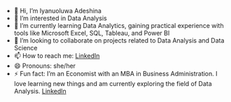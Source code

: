 - 👋 Hi, I’m Iyanuoluwa Adeshina
- 👀 I’m interested in Data Analysis
- 🌱 I’m currently learning Data Analytics, gaining practical experience with tools like Microsoft Excel, SQL, Tableau, and Power BI
- 💞️ I’m looking to collaborate on projects related to Data Analysis and Data Science
- 📫 How to reach me: [LinkedIn](www.linkedin.com/in/iyanuoluwa-elizabeth-adeshina-a0368b20a)
- 😄 Pronouns: she/her
- ⚡ Fun fact: I’m an Economist with an MBA in Business Administration. I love learning new things and am currently exploring the field of Data Analysis.
[Linkedln](https://www.linkedin.com/in/iyanuoluwa-elizabeth-adeshina-a0368b20a)
